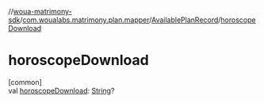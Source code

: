 //[woua-matrimony-sdk](../../../index.md)/[com.woualabs.matrimony.plan.mapper](../index.md)/[AvailablePlanRecord](index.md)/[horoscopeDownload](horoscope-download.md)

# horoscopeDownload

[common]\
val [horoscopeDownload](horoscope-download.md): [String](https://kotlinlang.org/api/latest/jvm/stdlib/kotlin/-string/index.html)?

